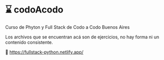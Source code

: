 # :hourglass: codoAcodo
Curso de Phyton y Full Stack de Codo a Codo Buenos Aires

Los archivos que se encuentran acá son de ejercicios, no hay forma ni un contenido consistente.

:thought_balloon: https://fullstack-python.netlify.app/
